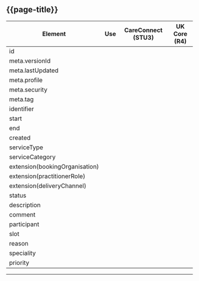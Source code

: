 ## {{page-title}}

<table data-responsive>
    <thead>
        <tr>
            <th>Element</th>
            <th data-no-sort>Use</th>
            <th data-no-sort>CareConnect (STU3)</th>
            <th data-no-sort>UK Core (R4)</th>
        </tr>
    </thead>
    <tbody>
        <!-- id -->
        <tr>
            <td>id</td>
            <td><span class="mro-circle mandatory" title="Mandatory"></span></td>
            <td><i class="fas fa-check text-success"></i></td>
            <td><i class="fas fa-check text-success"></i></td>
        </tr>
        <!-- meta.versionId -->
        <tr>
            <td>meta.versionId</td>
            <td><span class="mro-circle optional" title="Optional"></span></td>
            <td><i class="fas fa-check text-success"></i></td>
            <td><i class="fas fa-check text-success"></i></td>
        </tr>
        <!-- meta.lastUpdated -->
        <tr>
            <td>meta.lastUpdated</td>
            <td><span class="mro-circle optional" title="Optional"></span></td>
            <td><i class="fas fa-check text-success"></i></td>
            <td><i class="fas fa-check text-success"></i></td>
        </tr>
        <!-- meta.profile -->
        <tr>
            <td>meta.profile</td>
            <td><span class="mro-circle mandatory" title="Mandatory"></span></td>
            <td><i class="fas fa-check text-success"></i></td>
            <td><i class="fas fa-check text-success"></i></td>
        </tr>
        <!-- meta.security -->
        <tr>
            <td>meta.security</td>
            <td><span class="mro-circle optional" title="Optional"></span></td>
            <td><i class="fas fa-check text-success"></i></td>
            <td><i class="fas fa-check text-success"></i></td>
        </tr>
        <!-- meta.tag -->
        <tr>
            <td>meta.tag</td>
            <td><span class="mro-circle optional" title="Optional"></span></td>
            <td><i class="fas fa-check text-success"></i></td>
            <td><i class="fas fa-check text-success"></i></td>
        </tr>
        <!-- identifier -->
        <tr>
            <td>identifier</td>
            <td><span class="mro-circle mandatory" title="Mandatory"></span></td>
            <td><i class="fas fa-check text-success"></i></td>
            <td><i class="fas fa-check text-success"></i></td>
        </tr>
        <!-- start -->
        <tr>
            <td>start</td>
            <td><span class="mro-circle mandatory" title="Mandatory"></span></td>
            <td><i class="fas fa-check text-success"></i></td>
            <td><i class="fas fa-check text-success"></i></td>
        </tr>
        <!-- end -->
        <tr>
            <td>end</td>
            <td><span class="mro-circle mandatory" title="Mandatory"></span></td>
            <td><i class="fas fa-check text-success"></i></td>
            <td><i class="fas fa-check text-success"></i></td>
        </tr>
        <!-- created -->
        <tr>
            <td>created</td>
            <td><span class="mro-circle required" title="Require"></span></td>
            <td><i class="fas fa-check text-success"></i></td>
            <td><i class="fas fa-check text-success"></i></td>
        </tr>
        <!-- serviceType -->
        <tr>
            <td>serviceType</td>
            <td><span class="mro-circle mandatory" title="Mandatory"></span></td>
            <td><i class="fas fa-check text-success"></i></td>
            <td><i class="fas fa-check text-success"></i></td>
        </tr>
        <!-- serviceCategory -->
        <tr>
            <td>serviceCategory</td>
            <td><span class="mro-circle required" title="Required"></span></td>
            <td><i class="fas fa-check text-success"></i></td>
            <td><i class="fas fa-check text-success"></i></td>
        </tr>
        <!-- extension(bookingOrganisation) -->
        <tr>
            <td>extension(bookingOrganisation)</td>
            <td><span class="mro-circle required" title="Required"></span></td>
            <td><i class="fas fa-check text-success"></i></td>
            <td><i class="fas fa-check text-success"></i></td>
        </tr>
        <!-- extension(practitionerRole) -->
        <tr>
            <td>extension(practitionerRole)</td>
            <td><span class="mro-circle required" title="Required"></span></td>
            <td><i class="fas fa-check text-success"></i></td>
            <td><i class="fas fa-exclamation text-warning" title="This element is available as 'participant' in FHIR UK Core"></i></td>
        </tr>
        <!-- extension(deliveryChannel) -->
        <tr>
            <td>extension(deliveryChannel)</td>
            <td><span class="mro-circle required" title="Required"></span></td>
            <td><i class="fas fa-check text-success"></i></td>
            <td><i class="fas fa-check text-success"></i></td>
        </tr>
        <!-- status -->
        <tr>
            <td>status</td>
            <td><span class="mro-circle mandatory" title="Mandatory"></span></td>
            <td><i class="fas fa-check text-success"></i></td>
            <td><i class="fas fa-check text-success"></i></td>
        </tr>
        <!-- description -->
        <tr>
            <td>description</td>
            <td><span class="mro-circle mandatory" title="Mandatory"></span></td>
            <td><i class="fas fa-check text-success"></i></td>
            <td><i class="fas fa-check text-success"></i></td>
        </tr>
        <!-- comment -->
        <tr>
            <td>comment</td>
            <td><span class="mro-circle required" title="Required"></span></td>
            <td><i class="fas fa-check text-success"></i></td>
            <td><i class="fas fa-check text-success"></i></td>
        </tr>
        <!-- participant -->
        <tr>
            <td>participant</td>
            <td><span class="mro-circle mandatory" title="Mandatory"></span></td>
            <td><i class="fas fa-check text-success"></i></td>
            <td><i class="fas fa-check text-success"></i></td>
        </tr>
        <!-- slot -->
        <tr>
            <td>slot</td>
            <td><span class="mro-circle mandatory" title="Mandatory"></span></td>
            <td><i class="fas fa-check text-success"></i></td>
            <td><i class="fas fa-check text-success"></i></td>
        </tr>
        <!-- reason -->
        <tr>
            <td>reason</td>
            <td><span class="mro-circle optional" title="Optional"></span></td>
            <td><i class="fas fa-check text-success"></i></td>
            <td><i class="fas fa-exclamation text-warning" title="This element is available as 'reasonCode' in FHIR UK Core"></i></td>
        </tr>
        <!-- speciality -->
        <tr>
            <td>speciality</td>
            <td><span class="mro-circle optional" title="Optional"></span></td>
            <td><i class="fas fa-check text-success"></i></td>
            <td><i class="fas fa-check text-success"></i></td>
        </tr>
        <!-- priority -->
        <tr>
            <td>priority</td>
            <td><span class="mro-circle optional" title="Optional"></span></td>
            <td><i class="fas fa-check text-success"></i></td>
            <td><i class="fas fa-check text-success"></i></td>
        </tr>
    </tbody>
</table>

---